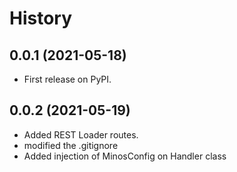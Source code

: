# History

## 0.0.1 (2021-05-18)

* First release on PyPI.

## 0.0.2 (2021-05-19)

* Added REST Loader routes.
* modified the .gitignore
* Added injection of MinosConfig on Handler class
